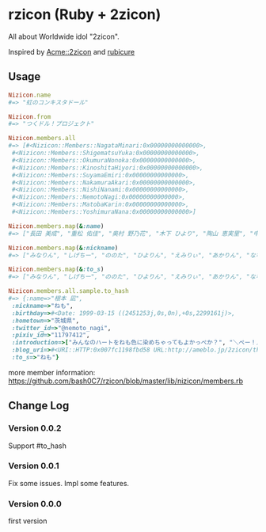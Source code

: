 # rzicon (Ruby + 2zicon)

All about Worldwide idol "2zicon".

Inspired by [Acme::2zicon](https://metacpan.org/source/CATATSUY/Acme-2zicon-0.1/) and [rubicure](https://github.com/sue445/rubicure)

## Usage

```ruby
Nizicon.name
#=> "虹のコンキスタドール"

Nizicon.from
#=> "つくドル！プロジェクト"

Nizicon.members.all
#=> [#<Nizicon::Members::NagataMinari:0x00000000000000>,
 #<Nizicon::Members::ShigematsuYuka:0x00000000000000>,
 #<Nizicon::Members::OkumuraNonoka:0x00000000000000>,
 #<Nizicon::Members::KinoshitaHiyori:0x00000000000000>,
 #<Nizicon::Members::SuyamaEmiri:0x00000000000000>,
 #<Nizicon::Members::NakamuraAkari:0x00000000000000>,
 #<Nizicon::Members::NishiNanami:0x00000000000000>,
 #<Nizicon::Members::NemotoNagi:0x00000000000000>,
 #<Nizicon::Members::MatobaKarin:0x00000000000000>,
 #<Nizicon::Members::YoshimuraNana:0x00000000000000>]

Nizicon.members.map(&:name)
#=> ["長田 美成", "重松 佑佳", "奥村 野乃花", "木下 ひより", "陶山 恵実里", "中村 朱里", "西 七海", "根本 凪", "的場 華鈴", "吉村 菜々"]

Nizicon.members.map(&:nickname)
#=> ["みなりん", "しげちー", "ののた", "ひよりん", "えみりぃ", "あかりん", "ななぴ", "ねも", "かりんさま", "なぁな"]

Nizicon.members.map(&:to_s)
#=> ["みなりん", "しげちー", "ののた", "ひよりん", "えみりぃ", "あかりん", "ななぴ", "ねも", "かりんさま", "ハム"]

Nizicon.members.all.sample.to_hash
#=> {:name=>"根本 凪",
 :nickname=>"ねも",
 :birthday=>#<Date: 1999-03-15 ((2451253j,0s,0n),+0s,2299161j)>,
 :hometown=>"茨城県",
 :twitter_id=>"@nemoto_nagi",
 :pixiv_id=>"11797412",
 :introduction=>["みんなのハートをねも色に染めちゃってもよかっぺか？", "＼ぺー！／", "茨城県出身世間知らずの15歳。", "ねもこと根本 凪です。"],
 :blog_uri=>#<URI::HTTP:0x007fc1198fbd58 URL:http://ameblo.jp/2zicon/theme-10083290733.html>,
 :to_s=>"ねも"}
```

more member information: https://github.com/bash0C7/rzicon/blob/master/lib/nizicon/members.rb

## Change Log

### Version 0.0.2

Support <member>#to_hash

### Version 0.0.1

Fix some issues.
Impl some features.

### Version 0.0.0

first version
